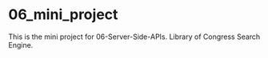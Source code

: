 # 06_mini_project
This is the mini project for 06-Server-Side-APIs. Library of Congress Search Engine.

